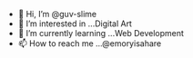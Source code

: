 - 👋 Hi, I’m @guv-slime
- 👀 I’m interested in ...Digital Art
- 🌱 I’m currently learning ...Web Development
- 📫 How to reach me ...@emoryisahare

<!---
guv-slime/guv-slime is a ✨ special ✨ repository because its `README.md` (this file) appears on your GitHub profile.
You can click the Preview link to take a look at your changes.
--->
